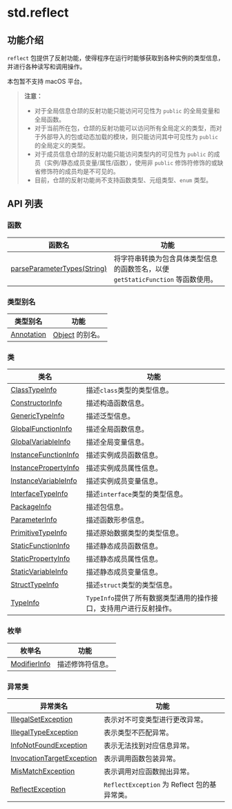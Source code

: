 # std.reflect

## 功能介绍

`reflect` 包提供了反射功能，使得程序在运行时能够获取到各种实例的类型信息，并进行各种读写和调用操作。

本包暂不支持 macOS 平台。

> **注意：**
>
> - 对于全局信息仓颉的反射功能只能访问可见性为 `public` 的全局变量和全局函数。
> - 对于当前所在包，仓颉的反射功能可以访问所有全局定义的类型，而对于外部导入的包或动态加载的模块，则只能访问其中可见性为 `public` 的全局定义的类型。
> - 对于成员信息仓颉的反射功能只能访问类型内的可见性为 `public` 的成员（实例/静态成员变量/属性/函数），使用非 `public` 修饰符修饰的或缺省修饰符的成员均是不可见的。
> - 目前，仓颉的反射功能尚不支持函数类型、元组类型、`enum` 类型。

## API 列表

### 函数

|              函数名          |           功能           |
| --------------------------- | ------------------------ |
| [parseParameterTypes(String)](./reflect_package_api/reflect_package_funcs.md#func-parseparametertypesstring) | 将字符串转换为包含具体类型信息的函数签名，以便 `getStaticFunction` 等函数使用。 |

### 类型别名

| 类型别名                                                       | 功能                          |
| ------------------------------------------------------------ | ----------------------------- |
| [Annotation](./reflect_package_api/reflect_package_types.md#type-annotation--object)| [Object](../core/core_package_api/core_package_classes.md#class-object) 的别名。|

### 类

|                 类名              | 功能                                     |
| --------------------------------- |----------------------------------------|
| [ClassTypeInfo](./reflect_package_api/reflect_package_classes.md#class-classtypeinfo) | 描述`class`类型的类型信息。                      |
| [ConstructorInfo](./reflect_package_api/reflect_package_classes.md#class-constructorinfo)| 描述构造函数信息。           |
| [GenericTypeInfo](./reflect_package_api/reflect_package_classes.md#class-generictypeinfo) | 描述泛型信息。|
| [GlobalFunctionInfo](./reflect_package_api/reflect_package_classes.md#class-globalfunctioninfo) | 描述全局函数信息。                              |
| [GlobalVariableInfo](./reflect_package_api/reflect_package_classes.md#class-globalvariableinfo) | 描述全局变量信息。                              |
| [InstanceFunctionInfo](./reflect_package_api/reflect_package_classes.md#class-instancefunctioninfo) | 描述实例成员函数信息。                            |
| [InstancePropertyInfo](./reflect_package_api/reflect_package_classes.md#class-instancepropertyinfo) | 描述实例成员属性信息。                            |
| [InstanceVariableInfo](./reflect_package_api/reflect_package_classes.md#class-instancevariableinfo) | 描述实例成员变量信息。                            |
| [InterfaceTypeInfo](./reflect_package_api/reflect_package_classes.md#class-interfacetypeinfo) | 描述`interface`类型的类型信息。                  |
| [PackageInfo](./reflect_package_api/reflect_package_classes.md#class-packageinfo) | 描述包信息。                                 |
| [ParameterInfo](./reflect_package_api/reflect_package_classes.md#class-parameterinfo) | 描述函数形参信息。                              |
| [PrimitiveTypeInfo](./reflect_package_api/reflect_package_classes.md#class-primitivetypeinfo) | 描述原始数据类型的类型信息。                         |
| [StaticFunctionInfo](./reflect_package_api/reflect_package_classes.md#class-staticfunctioninfo) | 描述静态成员函数信息。                            |
| [StaticPropertyInfo](./reflect_package_api/reflect_package_classes.md#class-staticpropertyinfo) | 描述静态成员属性信息。                            |
| [StaticVariableInfo](./reflect_package_api/reflect_package_classes.md#class-staticvariableinfo) | 描述静态成员变量信息。                            |
| [StructTypeInfo](./reflect_package_api/reflect_package_classes.md#class-structtypeinfo) | 描述`struct`类型的类型信息。                     |
| [TypeInfo](./reflect_package_api/reflect_package_classes.md#class-typeinfo) | `TypeInfo`提供了所有数据类型通用的操作接口，支持用户进行反射操作。 |

### 枚举

| 枚举名                                                                                                                                           |           功能           |
|-----------------------------------------------------------------------------------------------------------------------------------------------| ------------------------ |
| [ModifierInfo](./reflect_package_api/reflect_package_enums.md#enum-modifierinfo) | 描述修饰符信息。 |

### 异常类

| 异常类名                                                                                                                      | 功能                                                |
|---------------------------------------------------------------------------------------------------------------------------|---------------------------------------------------|
| [IllegalSetException](./reflect_package_api/reflect_package_exceptions.md#class-illegalsetexception)             | 表示对不可变类型进行更改异常。   |
| [IllegalTypeException](./reflect_package_api/reflect_package_exceptions.md#class-illegaltypeexception)           | 表示类型不匹配异常。       |
| [InfoNotFoundException](./reflect_package_api/reflect_package_exceptions.md#class-infonotfoundexception)         | 表示无法找到对应信息异常。                                     |
| [InvocationTargetException](./reflect_package_api/reflect_package_exceptions.md#class-invocationtargetexception) | 表示调用函数包装异常。 |
| [MisMatchException](./reflect_package_api/reflect_package_exceptions.md#class-mismatchexception)                 | 表示调用对应函数抛出异常。       |
| [ReflectException](./reflect_package_api/reflect_package_exceptions.md#class-reflectexception)                   | `ReflectException` 为 Reflect 包的基异常类。   |
